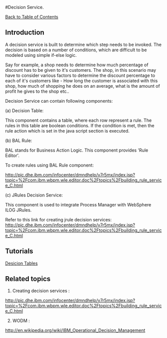 #Decision Service.

[Back to Table of Contents](Table_Of_Contents.md)

## Introduction ##

A decision service is built to determine which step needs to be invoked. The decision is based on a number of conditions, which are difficult to be modeled using simple if-else logic.

Say for example, a shop needs to determine how much percentage of discount has to be given to it's customers. The shop, in this scenario may have to consider various factors to determine the discount percentage to each of it's customers like - How long the customer is associated with this shop, how much of shopping he does on an average, what is the amount of profit he gives to the shop etc..

Decision Service can contain following components:

(a) Decision Table:

This component contains a table, where each row represent a rule. The rules in this table are boolean conditions. If the condition is met, then the rule action which is set in the java script section is executed.

(b) BAL Rule:

BAL stands for Business Action Logic. This component provides 'Rule Editor'.

To create rules using BAL Rule component:

http://pic.dhe.ibm.com/infocenter/dmndhelp/v7r5mx/index.jsp?topic=%2Fcom.ibm.wbpm.wle.editor.doc%2Ftopics%2Fbuilding_rule_service_C.html

(c) JRules Decision Service:

This component is used to integrate Process Manager with WebSphere ILOG JRules.

Refer to this link for creating jrule decision services:
http://pic.dhe.ibm.com/infocenter/dmndhelp/v7r5mx/index.jsp?topic=%2Fcom.ibm.wbpm.wle.editor.doc%2Ftopics%2Fbuilding_rule_service_C.html


## Tutorials ##

[Desicion Tables](TutorialDecisionServices_DecisionTables.md)


## Related topics ##
1) Creating decision services :

http://pic.dhe.ibm.com/infocenter/dmndhelp/v7r5mx/index.jsp?topic=%2Fcom.ibm.wbpm.wle.editor.doc%2Ftopics%2Fbuilding_rule_service_C.html

2) WODM :

http://en.wikipedia.org/wiki/IBM_Operational_Decision_Management